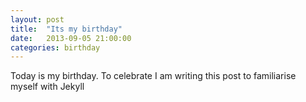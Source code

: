 ```yaml
---
layout: post
title:  "Its my birthday"
date:   2013-09-05 21:00:00
categories: birthday
---
```


Today is my birthday. To celebrate I am writing this post to familiarise myself with Jekyll



